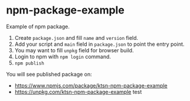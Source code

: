 # npm-package-example

Example of npm package.

1.  Create `package.json` and fill `name` and `version` field.
2.  Add your script and `main` field in `package.json` to point the entry point.
3.  You may want to fill `unpkg` field for browser build.
4.  Login to npm with `npm login` command.
5.  `npm publish`

You will see published package on:

* https://www.npmjs.com/package/ktsn-npm-package-example
* https://unpkg.com/ktsn-npm-package-example
test
